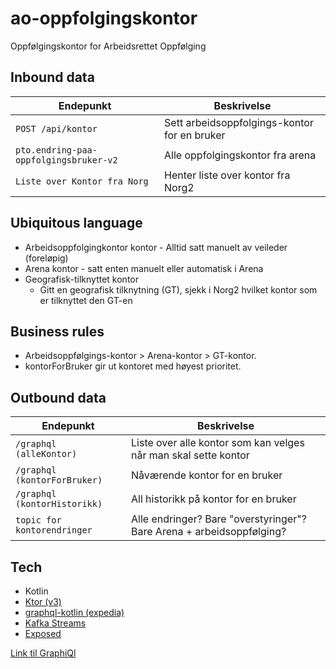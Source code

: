 # ao-oppfolgingskontor
Oppfølgingskontor for Arbeidsrettet Oppfølging

## Inbound data
| Endepunkt                              | Beskrivelse                                  |      
|----------------------------------------|----------------------------------------------|
| `POST /api/kontor`                     | Sett arbeidsoppfolgings-kontor for en bruker |
| `pto.endring-paa-oppfolgingsbruker-v2` | Alle oppfolgingskontor fra arena             |
| `Liste over Kontor fra Norg`           | Henter liste over kontor fra Norg2           |

## Ubiquitous language
- Arbeidsoppfolgingkontor kontor - Alltid satt manuelt av veileder (foreløpig)
- Arena kontor - satt enten manuelt eller automatisk i Arena
- Geografisk-tilknyttet kontor
  - Gitt en geografisk tilknytning (GT), sjekk i Norg2 hvilket kontor som er tilknyttet den GT-en

## Business rules
- Arbeidsoppfølgings-kontor > Arena-kontor > GT-kontor. 
- kontorForBruker gir ut kontoret med høyest prioritet.

## Outbound data
| Endepunkt                    | Beskrivelse                                                          |      
|------------------------------|----------------------------------------------------------------------|
| `/graphql (alleKontor)`      | Liste over alle kontor som kan velges når man skal sette kontor      |
| `/graphql (kontorForBruker)` | Nåværende kontor for en bruker                                       |
| `/graphql (kontorHistorikk)` | All historikk på kontor for en bruker                                |
| `topic for kontorendringer`  | Alle endringer? Bare "overstyringer"? Bare Arena + arbeidsoppfølging? |


## Tech
- Kotlin
- [Ktor (v3)](https://ktor.io/docs/welcome.html)
- [graphql-kotlin (expedia)](https://opensource.expediagroup.com/graphql-kotlin/docs/)
- [Kafka Streams](https://kafka.apache.org/documentation/streams/)
- [Exposed](https://www.jetbrains.com/help/exposed/home.html)

[Link til GraphiQl](https://ao-oppfolgingskontor.intern.dev.nav.no/graphiql)